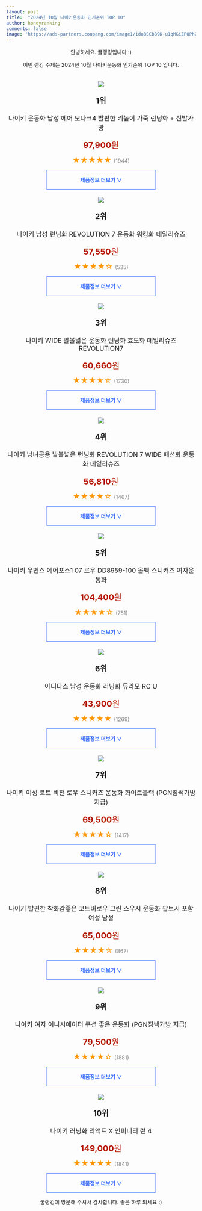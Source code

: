 ```yaml
---
layout: post
title:  "2024년 10월 나이키운동화 인기순위 TOP 10"
author: honeyranking
comments: false
image: "https://ads-partners.coupang.com/image1/ido8SCb89K-u1qMGiZPQPhZ4Np2ljuzY2tVlFs4ua6zYfH5zwNw8iUIBLAxcjF_nSkrDlenJVT0s2jkmLqGD_iU24yszs9-SGKY9w_lNWIspWnXwIVH75MWMV535XuYHaMFF4KQp05sb41sqAYcM4O67pzb1eyfjDIlyJp8wByibQ_F5ocbVXCEKpWvmzKVep_-4bX8yHW0xr9JQh1j8CINY2pcUrRGs1J9YN8PVVnJUr9S2tJ-bPKXbQdGDM70CZ6Bqar-06qLkrjqxhnMYw7TLw26xDzmjHe1wFqveO0TJv7mvGJuB6MUKcw=="
---
```

<p style="text-align: center;">안녕하세요. 꿀랭킹입니다 :)</p>
<p style="text-align: center;">이번 랭킹 주제는 2024년 10월 나이키운동화 인기순위 TOP 10 입니다.</p><center><img src="https://ads-partners.coupang.com/image1/ido8SCb89K-u1qMGiZPQPhZ4Np2ljuzY2tVlFs4ua6zYfH5zwNw8iUIBLAxcjF_nSkrDlenJVT0s2jkmLqGD_iU24yszs9-SGKY9w_lNWIspWnXwIVH75MWMV535XuYHaMFF4KQp05sb41sqAYcM4O67pzb1eyfjDIlyJp8wByibQ_F5ocbVXCEKpWvmzKVep_-4bX8yHW0xr9JQh1j8CINY2pcUrRGs1J9YN8PVVnJUr9S2tJ-bPKXbQdGDM70CZ6Bqar-06qLkrjqxhnMYw7TLw26xDzmjHe1wFqveO0TJv7mvGJuB6MUKcw==" style="margin-top:20px" /></center><p style="text-align: center; font-size: 20px"><b>1위</b></p><p style="text-align: center; font-size: 17px">나이키 운동화 남성 에어 모나크4 발편한 키높이 가죽 런닝화 + 신발가방</p><p style="text-align: center;"><span style="color: #b61800; font-size: 22px;"><b>97,900</b>원</span></p><p style="text-align: center;"><span style="color: #ff9600; font-size: 20px;">★★★★★ </span><span style="color: #878787;">(1944)</span></p><center><a href="https://link.coupang.com/re/AFFSDP?lptag=AF3899140&subid=honeyrank&pageKey=7969555564&itemId=22068288461&vendorItemId=89115417121&traceid=V0-153-203a6786ac5ddc6e&requestid=20241101050000200304095053&token=31850C%7CMIXED"><div style="font-size: 14px; display: inline-block; padding: 15px 90px; color: #346aff; border-radius: 2px; border: 1px solid #346aff; cursor: pointer;"><b>제품정보 더보기 &or;</b></div></a></center><center><img src="https://ads-partners.coupang.com/image1/2oumvcv5Oc4zliAZ2ta8aWvE6nIyeAPwoinGJrxjaHwgc4BMAQgpRistaeKy_QmOxklbOu9W3utr1iNLVK_GTL1i7_wlq-9Zmxb_USWF3sjMNkdrrEg6bhHjAJFJ5UlHj6kwOy_0sOihwJ3PpP2Laep3398pOBoBAQ2BQZkAQHNJmKxmfiOi1e-MiFsuxqaL7rQfOjv7W2BE-HJ_7NmKNUWaqDdk1gFzEHwOgBgouXjL4A72z41MAkuU5pwHkNozRKFNTLJ4Vn7QMQL_eXU-doEvShdD-SI99Awh3bsFluqxfEDLiKLsOrIF" style="margin-top:20px" /></center><p style="text-align: center; font-size: 20px"><b>2위</b></p><p style="text-align: center; font-size: 17px">나이키 남성 런닝화 REVOLUTION 7 운동화 워킹화 데일리슈즈</p><p style="text-align: center;"><span style="color: #b61800; font-size: 22px;"><b>57,550</b>원</span></p><p style="text-align: center;"><span style="color: #ff9600; font-size: 20px;">★★★★☆ </span><span style="color: #878787;">(535)</span></p><center><a href="https://link.coupang.com/re/AFFSDP?lptag=AF3899140&subid=honeyrank&pageKey=7643830574&itemId=20318817841&vendorItemId=91336666743&traceid=V0-153-cf2c415035f32c3d&requestid=20241101050000200304095053&token=31850C%7CMIXED"><div style="font-size: 14px; display: inline-block; padding: 15px 90px; color: #346aff; border-radius: 2px; border: 1px solid #346aff; cursor: pointer;"><b>제품정보 더보기 &or;</b></div></a></center><center><img src="https://ads-partners.coupang.com/image1/MdLmCUGwsqi4UvwyMWFhg5QF2TMBYbvF_uEb-ivo0NypKS1kXSYezIZCL1OevxolhRFdkGj7Cq1uhi6HwI584kyEURAyZPLG3_tW-AoiUONZIV-dWPXwHGUNN1wfs2hw3r4751weBlC5sZ1dVyYvXbDA7mimng5QeTIRBHFiPeRKFNyHvHkGyifrVNW__yt39fq_7D-u23zF6ENg3Z-X6MMWsN1OJD4AIX12Pfv2fm3XlCylGME-7WTAvRTbHFYWmEHc6NmuDUXTW3mB9krMR1t-dc0gil-VvfWmIphB4sSeSoQQEG2dIy0wZ7PhTvGJ" style="margin-top:20px" /></center><p style="text-align: center; font-size: 20px"><b>3위</b></p><p style="text-align: center; font-size: 17px">나이키 WIDE 발볼넓은 운동화 런닝화 효도화 데일리슈즈 REVOLUTION7</p><p style="text-align: center;"><span style="color: #b61800; font-size: 22px;"><b>60,660</b>원</span></p><p style="text-align: center;"><span style="color: #ff9600; font-size: 20px;">★★★★☆ </span><span style="color: #878787;">(1730)</span></p><center><a href="https://link.coupang.com/re/AFFSDP?lptag=AF3899140&subid=honeyrank&pageKey=7686886419&itemId=20545316375&vendorItemId=87621764643&traceid=V0-153-2362108d2c88b48a&clickBeacon=b5db6a40-97c2-11ef-af5c-7b6ffcb112a4%7E3&requestid=20241101050000200304095053&token=31850C%7CMIXED"><div style="font-size: 14px; display: inline-block; padding: 15px 90px; color: #346aff; border-radius: 2px; border: 1px solid #346aff; cursor: pointer;"><b>제품정보 더보기 &or;</b></div></a></center><center><img src="https://ads-partners.coupang.com/image1/KoJTqcdILS3iLLFhKiXP6aKJdcqotgN4m4xfM2Q3lPvoSF1in8MJVPFzCzmcPyBeR2Dcy8Njpuf1618ShCV2Xmo5Dnb9hauJe3iwi7CsfSjLfIlHJPrN7ry4DCl1mXjSPpIwktBLcBzhyuh0vyGfb8pX_guSMXImvcDy1ii4QF_YPuEYno5rMp20ZJvJ8c6_Ra1lMHbgOvags72KkO9-L3I3QHAcv4pPFZDXCUoSMWmX3hwlSzO-eypHaiQ8BM9obfKwOJkIGFyr2gkTPK57rbAk5HMR9heJuD6EjBwAqY6l2KKPfYmJZ4s1xmKd0A==" style="margin-top:20px" /></center><p style="text-align: center; font-size: 20px"><b>4위</b></p><p style="text-align: center; font-size: 17px">나이키 남녀공용 발볼넓은 런닝화 REVOLUTION 7 WIDE 패션화 운동화 데일리슈즈</p><p style="text-align: center;"><span style="color: #b61800; font-size: 22px;"><b>56,810</b>원</span></p><p style="text-align: center;"><span style="color: #ff9600; font-size: 20px;">★★★★☆ </span><span style="color: #878787;">(1467)</span></p><center><a href="https://link.coupang.com/re/AFFSDP?lptag=AF3899140&subid=honeyrank&pageKey=7670286558&itemId=20459455284&vendorItemId=87539302598&traceid=V0-153-dce4f1c8cfe409a9&clickBeacon=b5db6a40-97c2-11ef-94b5-8b7240584f99%7E3&requestid=20241101050000200304095053&token=31850C%7CMIXED"><div style="font-size: 14px; display: inline-block; padding: 15px 90px; color: #346aff; border-radius: 2px; border: 1px solid #346aff; cursor: pointer;"><b>제품정보 더보기 &or;</b></div></a></center><center><img src="https://ads-partners.coupang.com/image1/qI8i1kW3kwvLOG0KqCnpoBEbvCKiNj5CMAjfnHuUyDy5MXl-oWluj_zdA6BTf-u8kVmwQT6y6a9O9Ck5otVEwmJxBORxgbKkE9sZrDmr889q7gpelsUNoV1eeco1R5plELc3PbB_4t4-5HjgiYUqzkK3T0X-ld9I6sZvzWBVaz3G_LBWn08Hkn0nsNnxcx-0q55yhN614cIs84g25TiDzBmQunG_sSIkF0NcOczZzIFwvk2z9kzJDdXziylLxK16R71isnPuc9jYXxsXHgPVYlnL7HbXGh8u2wAcicfydCmGThUHAPXB_sQ=" style="margin-top:20px" /></center><p style="text-align: center; font-size: 20px"><b>5위</b></p><p style="text-align: center; font-size: 17px">나이키 우먼스 에어포스1 07 로우 DD8959-100 올백 스니커즈 여자운동화</p><p style="text-align: center;"><span style="color: #b61800; font-size: 22px;"><b>104,400</b>원</span></p><p style="text-align: center;"><span style="color: #ff9600; font-size: 20px;">★★★★☆ </span><span style="color: #878787;">(751)</span></p><center><a href="https://link.coupang.com/re/AFFSDP?lptag=AF3899140&subid=honeyrank&pageKey=6746670486&itemId=20483564890&vendorItemId=91205771337&traceid=V0-153-a8dc30ac09b26f3e&requestid=20241101050000200304095053&token=31850C%7CMIXED"><div style="font-size: 14px; display: inline-block; padding: 15px 90px; color: #346aff; border-radius: 2px; border: 1px solid #346aff; cursor: pointer;"><b>제품정보 더보기 &or;</b></div></a></center><center><img src="https://ads-partners.coupang.com/image1/tcZEMmKFIlFkZvantZBaxRvLZxemjkCXlTsBW2-Uo-e73QPrbRL9yPLIRQsjoeg5lM7srRm5_Efe1lnFjUuqpLcSiulE89LpQ37-ArqX6hHeaLxHYhow4sS-shZo9mBgIOF7dQnowTkuT4_gFxO5mv1hzDD7bJQzwxQY_0z9Rhygxf0FujBtbrQj2p8Tu8gg1X56ruUhrBy9rLIsjv9YgmA6IfwYgCny_9W1Hq9A2fWkEA_HfCJ_BshsFtZ6IoPFadpOZbBUUN6ESuc4VEq--uLrfEK2JZfwnb6TgEqdWau2zgAZL8LiVJI=" style="margin-top:20px" /></center><p style="text-align: center; font-size: 20px"><b>6위</b></p><p style="text-align: center; font-size: 17px">아디다스 남성 운동화 러닝화 듀라모 RC U</p><p style="text-align: center;"><span style="color: #b61800; font-size: 22px;"><b>43,900</b>원</span></p><p style="text-align: center;"><span style="color: #ff9600; font-size: 20px;">★★★★★ </span><span style="color: #878787;">(1269)</span></p><center><a href="https://link.coupang.com/re/AFFSDP?lptag=AF3899140&subid=honeyrank&pageKey=8284153480&itemId=23885400815&vendorItemId=90908212766&traceid=V0-153-346d702481b89354&requestid=20241101050000200304095053&token=31850C%7CMIXED"><div style="font-size: 14px; display: inline-block; padding: 15px 90px; color: #346aff; border-radius: 2px; border: 1px solid #346aff; cursor: pointer;"><b>제품정보 더보기 &or;</b></div></a></center><center><img src="https://ads-partners.coupang.com/image1/owqilcYUrZnyYF-kozT3y187XjWJbHK7oC_AT2eIMuFjMvjVX5GHwDiEH5Vv1i_H2GQ3O_Hfbo6Bn8P9VbXFpBj445T4Jmu34Q-gF4Lg-sTpxDg8rutnXgZUqD4IfERT7Ek6DB-o83K9JhlfQ0EDy_03VucL2ENVHVStSC94rHS1d05fZmhqRQiHXrNzEnzK24nlwluB3Ikapg_fo_cI0fOVdjnXCQks9kC06npMWEkXthKs4kmt3KsbpsfrQAxKIUsgdmlLqCMKb9ctw3V2UB3tQ7PAbsPu_Q6r7pV3TZFFvQ9zN3fDdvFzig==" style="margin-top:20px" /></center><p style="text-align: center; font-size: 20px"><b>7위</b></p><p style="text-align: center; font-size: 17px">나이키 여성 코트 비전 로우 스니커즈 운동화 화이트블랙 (PGN짐쌕가방 지급)</p><p style="text-align: center;"><span style="color: #b61800; font-size: 22px;"><b>69,500</b>원</span></p><p style="text-align: center;"><span style="color: #ff9600; font-size: 20px;">★★★★☆ </span><span style="color: #878787;">(1417)</span></p><center><a href="https://link.coupang.com/re/AFFSDP?lptag=AF3899140&subid=honeyrank&pageKey=8315155360&itemId=23996677801&vendorItemId=91017577554&traceid=V0-153-842803bbdb2979f4&requestid=20241101050000200304095053&token=31850C%7CMIXED"><div style="font-size: 14px; display: inline-block; padding: 15px 90px; color: #346aff; border-radius: 2px; border: 1px solid #346aff; cursor: pointer;"><b>제품정보 더보기 &or;</b></div></a></center><center><img src="https://ads-partners.coupang.com/image1/a6GIbQhLIIeq2RDha8fx-ciZVw8bhTLvm4WCEM4Y85hgr3gt1l7xflcdRz3wtz7csSk_WD2rpE1o8n8VtYU8SZUECmRCfwRaRmPbf0xIvrSByFKxyWf17i6PnH_Pw0G5Q97dWYznK9S0Y4LViknD4Kq7Zr0wjXpiORNBbT5rmQzxjqjwA7kneIYKgftrD5NolX1R254Wu7y5H9E109pVk72-EprzmHYwAADo8ADbzIDPQACu_7YnNWLMnHb8GjaGDuyW9kYXZ1DUxCxys0Itls2LQIZBOd138iyrunUhxTjYN9BI1OVmpUg__E2QY8U=" style="margin-top:20px" /></center><p style="text-align: center; font-size: 20px"><b>8위</b></p><p style="text-align: center; font-size: 17px">나이키 발편한 착화감좋은 코트버로우 그린 스우시 운동화 팔토시 포함 여성 남성</p><p style="text-align: center;"><span style="color: #b61800; font-size: 22px;"><b>65,000</b>원</span></p><p style="text-align: center;"><span style="color: #ff9600; font-size: 20px;">★★★★☆ </span><span style="color: #878787;">(867)</span></p><center><a href="https://link.coupang.com/re/AFFSDP?lptag=AF3899140&subid=honeyrank&pageKey=8323969042&itemId=24028157916&vendorItemId=91052824056&traceid=V0-153-262102bc09a628a4&clickBeacon=b5db6a40-97c2-11ef-a712-ba98745ee261%7E3&requestid=20241101050000200304095053&token=31850C%7CMIXED"><div style="font-size: 14px; display: inline-block; padding: 15px 90px; color: #346aff; border-radius: 2px; border: 1px solid #346aff; cursor: pointer;"><b>제품정보 더보기 &or;</b></div></a></center><center><img src="https://ads-partners.coupang.com/image1/yRmhdVAU7aKGU-gQyX4eOOAFIZTtqMjjQTlVh_gVp32yjVWncrO7MudWWhLwBT-xCB35ivurkB6FcRREcVchXeeEuNHyH_MNGibsMWt2CsnzPc26owSLDSdAYLv-qM0UahmtWwDMa_y92Nowf73r7CicHiX4xgsxbqn8CGQP-SDrih-_GF2ainzLnMcpLNkZplvYMhXYOFB-nil_xERMQq_DLd7TzjZxyDzsHEkbyuum6FDGfwHjqgdJModnZdeb90apulyIS7k9GSJT0TNnEZ2uKCVQ36kwfQ2N0OKCO_GKXqDV3_PisvI=" style="margin-top:20px" /></center><p style="text-align: center; font-size: 20px"><b>9위</b></p><p style="text-align: center; font-size: 17px">나이키 여자 이니시에이터 쿠션 좋은 운동화 (PGN짐쌕가방 지급)</p><p style="text-align: center;"><span style="color: #b61800; font-size: 22px;"><b>79,500</b>원</span></p><p style="text-align: center;"><span style="color: #ff9600; font-size: 20px;">★★★★☆ </span><span style="color: #878787;">(1881)</span></p><center><a href="https://link.coupang.com/re/AFFSDP?lptag=AF3899140&subid=honeyrank&pageKey=8296447920&itemId=23929863500&vendorItemId=90951964571&traceid=V0-153-783d77ce7f963c7f&requestid=20241101050000200304095053&token=31850C%7CMIXED"><div style="font-size: 14px; display: inline-block; padding: 15px 90px; color: #346aff; border-radius: 2px; border: 1px solid #346aff; cursor: pointer;"><b>제품정보 더보기 &or;</b></div></a></center><center><img src="https://ads-partners.coupang.com/image1/c7IKHCSWZOd4KKdJc_TrJ_dSIKuXG_rYfSRIHXFqNgDC06gsaPlhGL8Shbt_WLtvygySOD-Fs-rBFjqQx-YT__vKAubaOgg-fgkCyap17sbmWdpn2AgLXGW_zpNk2vYzyWntAjdrvwYJP_Srg40irunNAcYo_OHfiRP0RI3akF4LZGhdVm67V5kBLFqO63jlJUE1zs6gobOpQ_EE6p5UbUhoBtPSkt7GunFgjZabjSkMUnJRp1k8mDNZdJkQCdo-yKem7gebChCYNnu9OXWEGJPcMlvucYN6ujDm_AkvnN___nptK2c7CjBAgE1keQ==" style="margin-top:20px" /></center><p style="text-align: center; font-size: 20px"><b>10위</b></p><p style="text-align: center; font-size: 17px">나이키 러닝화 리액트 X 인피니티 런 4</p><p style="text-align: center;"><span style="color: #b61800; font-size: 22px;"><b>149,000</b>원</span></p><p style="text-align: center;"><span style="color: #ff9600; font-size: 20px;">★★★★★ </span><span style="color: #878787;">(1841)</span></p><center><a href="https://link.coupang.com/re/AFFSDP?lptag=AF3899140&subid=honeyrank&pageKey=8018001545&itemId=22396352671&vendorItemId=91284687948&traceid=V0-153-6559eb137feb27c4&clickBeacon=b5db6a40-97c2-11ef-80db-e16152f76f97%7E3&requestid=20241101050000200304095053&token=31850C%7CMIXED"><div style="font-size: 14px; display: inline-block; padding: 15px 90px; color: #346aff; border-radius: 2px; border: 1px solid #346aff; cursor: pointer;"><b>제품정보 더보기 &or;</b></div></a></center><p style="text-align: center;">꿀랭킹에 방문해 주셔서 감사합니다. 좋은 하루 되세요 :)</p>